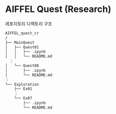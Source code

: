 # AIFFEL Quest (Research)

레포지토리 디렉토리 구조
```sh
AIFFEL_quest_cr
/
├── MainQuest
│   ├── Quest01
│   │   ├── .ipynb
│   │   └── README.md
  ⋮
│   └── Quest08
│       ├── .ipynb
│       └── README.md
⋮
└── Exploration
    ├── Ex01
    ⋮
    └── Ex07
        ├── .ipynb
        └── README.md
```
